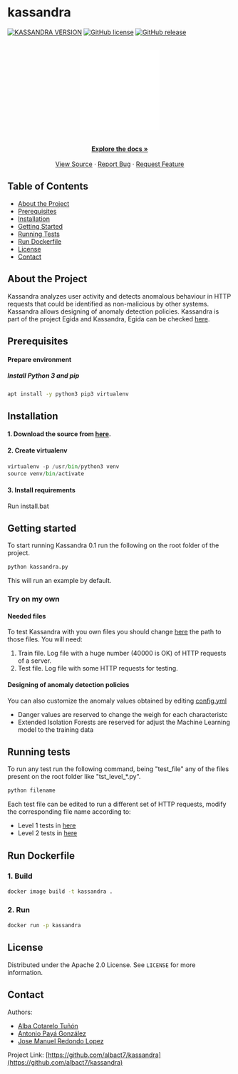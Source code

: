 # kassandra

<!-- PROJECT SHIELDS -->
[![KASSANDRA VERSION](https://img.shields.io/badge/kassandra-v0.1-blue?style=for-the-badge&color=8B12D1)](https://github.com/albact7/kassandra)
[![GitHub license](https://img.shields.io/badge/license-Apache-blue?style=for-the-badge)](https://github.com/albact7/kassandra/blob/master/LICENSE)
[![GitHub release](https://img.shields.io/badge/release-v.0.0.1-yellowgreen?style=for-the-badge)](https://github.com/albact7/kassandra/releases)

<!-- PROJECT LOGO -->

<br />
<div align="center">
  <a href="https://github.com/albact7/kassandra">
    <img src="img/logo.svg" alt="Logo" width="180" height="180">
  </a>

  <p align="center">
    <br />
    <a href="https://egida-kassandra.github.io/kassandra/"><strong>Explore the docs »</strong></a>
    <br />
    <br />
    <a href="https://github.com/albact7/kassandra">View Source</a>
    ·
    <a href="https://github.com/albact7/kassandra/issues">Report Bug</a>
    ·
    <a href="https://github.com/albact7/kassandra/issues">Request Feature</a>
  </p>
</div>

<!-- TABLE OF CONTENTS -->
## Table of Contents

* [About the Project](#about-the-project)
* [Prerequisites](#prerequisites)
* [Installation](#installation)
* [Getting Started](#getting-started)
* [Running Tests](#running-tests)
* [Run Dockerfile](#run-dockerfile)
* [License](#license)
* [Contact](#contact)

<!-- ABOUT THE PROJECT -->
## About the Project

Kassandra analyzes user activity and detects anomalous behaviour  in HTTP requests that could be identified as non-malicious by other systems. Kassandra allows designing of anomaly detection policies. Kassandra is part of the project Egida and Kassandra, Egida can be checked <a href="https://github.com/antonioalfa22/egida">here</a>.


## Prerequisites

#### Prepare environment

##### Install Python 3 and pip

```bash
apt install -y python3 pip3 virtualenv
```

## Installation

#### 1. Download the source from [here](https://github.com/albact7/kassandra/releases).
 
#### 2. Create virtualenv

```python
virtualenv -p /usr/bin/python3 venv
source venv/bin/activate
```
#### 3. Install requirements
Run install.bat

<!-- RUN KASSANDRA -->
## Getting started
To start running Kassandra 0.1 run the following on the root folder of the project.
```bash
python kassandra.py
```
This will run an example by default.
### Try on my own
#### Needed files
To test Kassandra with you own files you should change [here](https://github.com/albact7/kassandra/blob/master/kassandra.py) the path to those files.
You will need:
1. Train file. Log file with a huge number (40000 is OK) of HTTP requests of a server.
2. Test file. Log file with some HTTP requests for testing.
#### Designing of anomaly detection policies
You can also customize the anomaly values obtained by editing [config.yml](https://github.com/albact7/kassandra/blob/master/kass_nn/config/config.yml)
* Danger values are reserved to change the weigh for each characteristc 
* Extended Isolation Forests are reserved for adjust the Machine Learning model to the training data

<!-- RUNNING TESTS -->
## Running tests
To run any test run the following command, being "test_file" any of the files present on the root folder like "tst_level_*.py".

```bash
python filename
```
Each test file can be edited to run a different set of HTTP requests, modify the corresponding file name according to:
* Level 1 tests in [here](https://github.com/albact7/kassandra/tree/master/kass_nn/level_1/test_logs/main)
* Level 2 tests in [here](https://github.com/albact7/kassandra/tree/master/kass_nn/level_2/test_logs)

## Run Dockerfile

### 1. Build

```bash
docker image build -t kassandra .
```

### 2. Run

```bash
docker run -p kassandra
```



<!-- LICENSE -->
## License

Distributed under the Apache 2.0 License. See `LICENSE` for more information.

<!-- CONTACT -->
## Contact

Authors:

* [Alba Cotarelo Tuñón](https://www.albact.ml/)
* [Antonio Payá González](https://antoniopg.tk)
* [Jose Manuel Redondo Lopez](http://orcid.org/0000-0002-0939-0186)

Project Link: [https://github.com/albact7/kassandra](https://github.com/albact7/kassandra)
